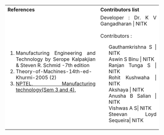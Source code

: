 <table style="text-align:justify;">
  <tr style="background-color: white">
    <th>References</th>
    <th>Contributors list</th>
  </tr>
  <tr style="background-color: white">
    <td>
    <ol>
    <li> Manufacturing Engineering and Technology by Serope Kalpakjian & Steven R. Schmid -7th edition</li>
    <li>Theory-of-Machines-14th-ed-Khurmi-2005 (2)</li>
    <li><a href=https://nptel.ac.in/courses/112/107/112107221>NPTEL, Manufacturing technology(Sem 3 and 4), </a></li>
    </ol>
   </td>
    <td>Developer : Dr. K V Gangadharan | NITK</br></br>
    Contributors :
    <ul style="list-style-type: none;">
    <li>Gauthamkrishna S | NITK</li>
    <li>Aswin S Binu | NITK</li>
    <li>Ranjan Tunga S | NITK</li>
    <li>Rohit Kushwaha | NITK</li>
    <li>Akshaya | NITK</li>
    <li>Anusha B Salian | NITK</li>
    <li>Vishwas A S| NITK</li>
    <li>Steevan Loyd Sequeira| NITK</li>
    </ul></td>
  </tr>
</table>
 


